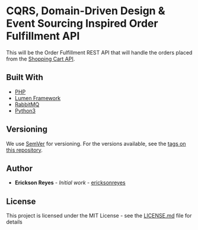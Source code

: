 # CQRS, Domain-Driven Design &amp; Event Sourcing Inspired Order Fulfillment API

This will be the Order Fulfillment REST API that will handle the orders placed from the [Shopping Cart API](https://github.com/ericksonreyes/cqrs-shopping-cart-api).

## Built With

* [PHP](https://www.php.net/)
* [Lumen Framework](https://lumen.laravel.com/)
* [RabbitMQ](https://www.rabbitmq.com/)
* [Python3](https://www.python.org/download/releases/3.0/)

## Versioning

We use [SemVer](http://semver.org/) for versioning. For the versions available, see the [tags on this repository](https://github.com/ericksonreyes/cqrs-shopping-cart-api/tags). 

## Author

* **Erickson Reyes** - *Initial work* - [ericksonreyes](https://github.com/ericksonreyes)

## License

This project is licensed under the MIT License - see the [LICENSE.md](LICENSE.md) file for details
